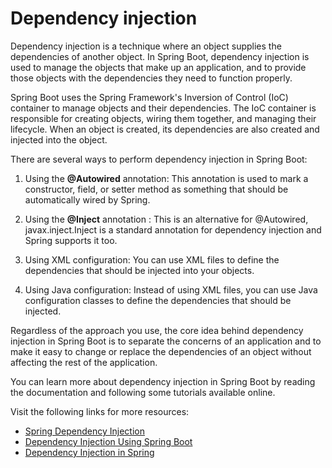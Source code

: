 # Dependency injection

Dependency injection is a technique where an object supplies the dependencies of another object. In Spring Boot, dependency injection is used to manage the objects that make up an application, and to provide those objects with the dependencies they need to function properly.

Spring Boot uses the Spring Framework's Inversion of Control (IoC) container to manage objects and their dependencies. The IoC container is responsible for creating objects, wiring them together, and managing their lifecycle. When an object is created, its dependencies are also created and injected into the object.

There are several ways to perform dependency injection in Spring Boot:

1. Using the **@Autowired** annotation: This annotation is used to mark a constructor, field, or setter method as something that should be automatically wired by Spring.

2. Using the **@Inject** annotation : This is an alternative for @Autowired, javax.inject.Inject is a standard annotation for dependency injection and Spring supports it too.

3. Using XML configuration: You can use XML files to define the dependencies that should be injected into your objects.

4. Using Java configuration: Instead of using XML files, you can use Java configuration classes to define the dependencies that should be injected.

Regardless of the approach you use, the core idea behind dependency injection in Spring Boot is to separate the concerns of an application and to make it easy to change or replace the dependencies of an object without affecting the rest of the application.

You can learn more about dependency injection in Spring Boot by reading the documentation and following some tutorials available online.

Visit the following links for more resources:

- [Spring Dependency Injection](https://www.baeldung.com/spring-dependency-injection#:~:text=Dependency%20Injection%20is%20a%20fundamental,managing%20components%20onto%20the%20container.)
- [Dependency Injection Using Spring Boot](https://medium.com/edureka/what-is-dependency-injection-5006b53af782)
- [Dependency Injection in Spring](https://www.javatpoint.com/dependency-injection-in-spring)


